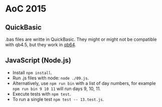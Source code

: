 # AoC 2015

## QuickBasic
.bas files are writte in QuickBasic. They might or might not be compatible with qb4.5, but they work in [qb64](https://qb64.org/).

## JavaScript (Node.js)
* Install `npm install`.
* Run .js files with node: `node ./09.js`.
* Alternatively, use `npm run bin` with a list of day numbers, for example `npm run bin 9 10 11` will run days 9, 10, 11.
* Execute tests with `npm test`.
* To run a single test `npm test -- 13.test.js`.
